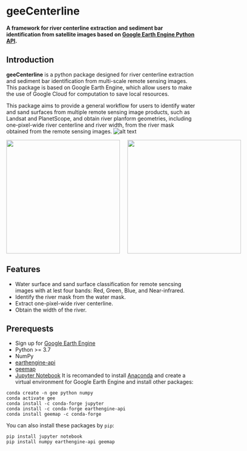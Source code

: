 # geeCenterline
**A framework for river centerline extraction and sediment bar identification from satellite images based on [Google Earth Engine Python API](https://developers.google.com/earth-engine/tutorials/community/intro-to-python-api).** 
## Introduction
**geeCenterline** is a python package designed for river centerline extraction and sediment bar identification from multi-scale remote sensing images. This package is based on Google Earth Engine, which allow users to make the use of Google Cloud for computation to save local resources. 

This package aims to provide a general workflow for users to identify water and sand surfaces from multiple remote sensing image products, such as Landsat and PlanetScope, and obtain river planform geometries, including one-pixel-wide river centerline and river width, from the river mask obtained from the remote sensing images.
![alt text](https://github.com/yiLuo374/geeRiverCl/blob/main/img/workflow.jpg)

<div style="display:flex">
    <div style="flex:1;padding-right:10px;">
        <img src="https://github.com/yiLuo374/geeRiverCl/blob/main/img/original.gif" width="300"/>
    </div>
    <div style="flex:1;padding-left:10px;">
        <img src="https://github.com/yiLuo374/geeRiverCl/blob/main/img/classified.gif" width="300"/>
    </div>
</div>

## Features

 - Water surface and sand surface classification for remote sencsing images with at lest four bands: Red, Green, Blue, and Near-infrared.
 - Identify the river mask from the water mask.
 - Extract one-pixel-wide river centerline.
 - Obtain the width of the river.

## Prerequests
 - Sign up for [Google Earth Engine](https://earthengine.google.com/)
 -  Python >= 3.7
 - NumPy
 -  [earthengine-api](https://developers.google.com/earth-engine/guides/python_install)
 - [geemap](https://github.com/giswqs/geemap#installation)
 - [Jupyter Notebook](https://jupyter.org/)
 It is recomanded to install [Anaconda](https://jupyter.org/) and create a virtual environment for Google Earth Engine and install other packages:
```
conda create -n gee python numpy
conda activate gee
conda install -c conda-forge jupyter
conda install -c conda-forge earthengine-api
conda install geemap -c conda-forge
```
You can also install these packages by `pip`:
```
pip install jupyter notebook
pip install numpy earthengine-api geemap
```
